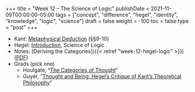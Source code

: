 +++
title = "Week 12 – The Science of Logic"
publishDate = 2021-11-09T00:00:00-05:00
tags = ["concept", "difference", "hegel", "identity", "knowledge", "logic", "science"]
draft = false
weight = -100
toc = false
type = "post"
+++

-   Kant: [Metaphysical Deduction](/materials/readings/kant-deduction-excerpt.pdf) (§§9-10)
-   Hegel: [Introduction](/materials/readings/hegel-logic-intro.pdf), Science of Logic
-   Notes: [Deriving the Categories]({{< relref "week-12-hegel-logic" >}}) ([PDF](/materials/handouts/week-12-hegel-logic.pdf))
-   Grads (pick one)
    -   Houlgate, &ldquo;[The Categories of Thought](/materials/readings/houlgate-hegel-categories.pdf)&rdquo;
    -   Guyer, &ldquo;[Thought and Being: Hegel&rsquo;s Critique of Kant&rsquo;s Theoretical Philosophy](/materials/readings/guyer-hegel-crit.pdf)&rdquo;
